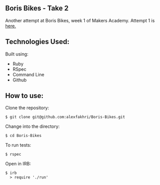 ## Boris Bikes - Take 2

Another attempt at Boris Bikes, week 1 of Makers Academy. Attempt 1 is [here.](https://github.com/alexfakhri/Boris-Bikes)

## Technologies Used:

Built using:
* Ruby
* RSpec
* Command Line
* Github

## How to use:

Clone the repository:
```shell
$ git clone git@github.com:alexfakhri/Boris-Bikes.git
```

Change into the directory:
```shell
$ cd Boris-Bikes
```

To run tests:
```shell
$ rspec
```

Open in IRB:
```shell
$ irb
  > require './run'
```

